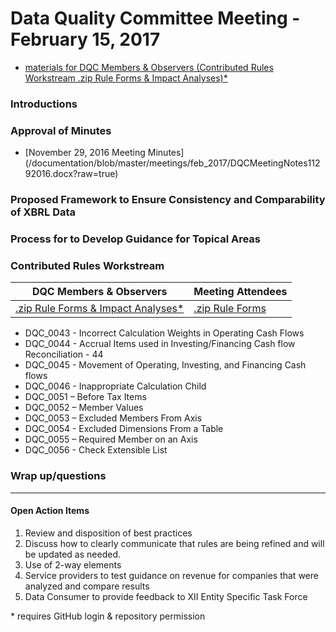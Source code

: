 # Data Quality Committee Meeting - February 15, 2017
  * [materials for DQC Members & Observers (Contributed Rules Workstream .zip Rule Forms & Impact Analyses)*](https://github.com/dataqualitycommittee/dqc-review/blob/master/meetings/feb_2017/20170215-DQCfiles.zip?raw=true)

### Introductions 
  
### Approval of Minutes
  * [November 29, 2016 Meeting Minutes] (/documentation/blob/master/meetings/feb_2017/DQCMeetingNotes11292016.docx?raw=true)

### Proposed Framework to Ensure Consistency and Comparability of XBRL Data 

### Process for to Develop Guidance for Topical Areas

### Contributed Rules Workstream 
| DQC Members & Observers | Meeting Attendees |
| ----- | ----- |
| [.zip Rule Forms & Impact Analyses*](https://github.com/dataqualitycommittee/dqc-review/blob/master/meetings/feb_2017/20170215-DQCfiles.zip?raw=true) | [.zip Rule Forms](/meetings/feb_2017/20170215-DQCruleforms.zip?raw=true) |

  * DQC_0043 - Incorrect Calculation Weights in Operating Cash Flows
  * DQC_0044 - Accrual Items used in Investing/Financing Cash flow Reconciliation - 44
  * DQC_0045 - Movement of Operating, Investing, and Financing Cash flows
  * DQC_0046 - Inappropriate Calculation Child
  * DQC_0051 – Before Tax Items
  * DQC_0052 – Member Values
  * DQC_0053 – Excluded Members From Axis
  * DQC_0054 - Excluded Dimensions From a Table
  * DQC_0055 – Required Member on an Axis
  * DQC_0056 - Check Extensible List
  
### Wrap up/questions

______________________

#### Open Action Items

1. Review and disposition of best practices
2. Discuss how to clearly communicate that rules are being refined and will be updated as needed.
3. Use of 2-way elements
4. Service providers to test guidance on revenue for companies that were analyzed and compare results
5. Data Consumer to provide feedback to XII Entity Specific Task Force

\* requires GitHub login & repository permission
